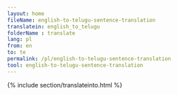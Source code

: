 ```yaml
---
layout: home
fileName: english-to-telugu-sentence-translation
translatein: english_to_telugu
folderName : translate
lang: pl
from: en
to: te
permalink: /pl/english-to-telugu-sentence-translation
tool: english-to-telugu-sentence-translation
---
```

{% include section/translateinto.html %}